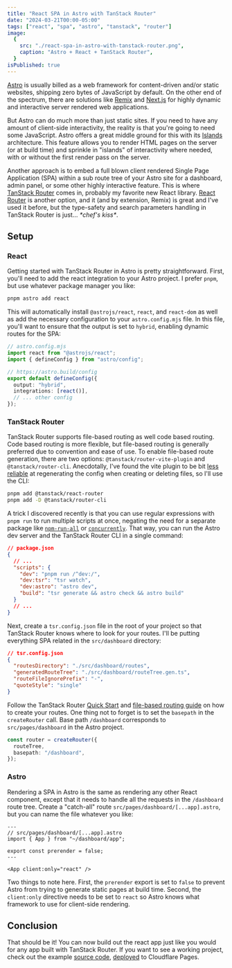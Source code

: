 ```yaml
---
title: "React SPA in Astro with TanStack Router"
date: "2024-03-21T00:00-05:00"
tags: ["react", "spa", "astro", "tanstack", "router"]
image:
  {
    src: "./react-spa-in-astro-with-tanstack-router.png",
    caption: "Astro + React + TanStack Router",
  }
isPublished: true
---
```


[Astro](https://astro.build/) is usually billed as a web framework for content-driven and/or static websites, shipping zero bytes of JavaScript by default. On the other end of the spectrum, there are solutions like [Remix](https://remix.run/) and [Next.js](https://nextjs.org/) for highly dynamic and interactive server rendered web applications.

But Astro can do much more than just static sites. If you need to have any amount of client-side interactivity, the reality is that you're going to need some JavaScript. Astro offers a great middle ground for this with its [Islands](https://docs.astro.build/en/concepts/islands/) architecture. This feature allows you to render HTML pages on the server (or at build time) and sprinkle in "islands" of interactivity where needed, with or without the first render pass on the server.

Another approach is to embed a full blown client rendered Single Page Application (SPA) within a sub route tree of your Astro site for a dashboard, admin panel, or some other highly interactive feature. This is where [TanStack Router](https://tanstack.com/router/latest) comes in, probably my favorite new React library. [React Router](https://reactrouter.com/en/main) is another option, and it (and by extension, Remix) is great and I've used it before, but the type-safety and search parameters handling in TanStack Router is just... _\*chef's kiss\*_.

## Setup

### React

Getting started with TanStack Router in Astro is pretty straightforward. First, you'll need to add the react integration to your Astro project. I prefer `pnpm`, but use whatever package manager you like:

```zsh
pnpm astro add react
```

This will automatically install `@astrojs/react`, `react`, and `react-dom` as well as add the necessary configuration to your `astro.config.mjs` file. In this file, you'll want to ensure that the output is set to `hybrid`, enabling dynamic routes for the SPA:

```typescript
// astro.config.mjs
import react from "@astrojs/react";
import { defineConfig } from "astro/config";

// https://astro.build/config
export default defineConfig({
  output: "hybrid",
  integrations: [react()],
  // ... other config
});
```

### TanStack Router

TanStack Router supports file-based routing as well code based routing. Code based routing is more flexible, but file-based routing is generally preferred due to convention and ease of use. To enable file-based route generation, there are two options: `@tanstack/router-vite-plugin` and `@tanstack/router-cli`. Anecdotally, I've found the vite plugin to be bit [less reliable](https://github.com/TanStack/router/issues/1312) at regenerating the config when creating or deleting files, so I'll use the CLI:

```zsh
pnpm add @tanstack/react-router
pnpm add -D @tanstack/router-cli
```

A trick I discovered recently is that you can use regular expressions with `pnpm run` to run multiple scripts at once, negating the need for a separate package like [`npm-run-all`](https://www.npmjs.com/package/npm-run-all2) or [`concurrently`](https://www.npmjs.com/package/concurrently). That way, you can run the Astro dev server and the TanStack Router CLI in a single command:

```json
// package.json
{
  // ...
  "scripts": {
    "dev": "pnpm run /^dev:/",
    "dev:tsr": "tsr watch",
    "dev:astro": "astro dev",
    "build": "tsr generate && astro check && astro build"
  }
  // ...
}
```

Next, create a `tsr.config.json` file in the root of your project so that TanStack Router knows where to look for your routes. I'll be putting everything SPA related in the `src/dashboard` directory:

```json
// tsr.config.json
{
  "routesDirectory": "./src/dashboard/routes",
  "generatedRouteTree": "./src/dashboard/routeTree.gen.ts",
  "routeFileIgnorePrefix": "-",
  "quoteStyle": "single"
}
```

Follow the TanStack Router [Quick Start](https://tanstack.com/router/latest/docs/framework/react/quick-start) and [file-based routing guide](https://tanstack.com/router/latest/docs/framework/react/guide/file-based-routing) on how to create your routes. One thing not to forget is to set the `basepath` in the `createRouter` call. Base path `/dashboard` corresponds to `src/pages/dashboard` in the Astro project.

```typescript
const router = createRouter({
  routeTree,
  basepath: "/dashboard",
});
```

### Astro

Rendering a SPA in Astro is the same as rendering any other React component, except that it needs to handle all the requests in the `/dashboard` route tree. Create a "catch-all" route `src/pages/dashboard/[...app].astro`, but you can name the file whatever you like:

```astro
---
// src/pages/dashboard/[...app].astro
import { App } from "~/dashboard/app";

export const prerender = false;
---

<App client:only="react" />
```

Two things to note here. First, the `prerender` export is set to `false` to prevent Astro from trying to generate static pages at build time. Second, the `client:only` directive needs to be set to `react` so Astro knows what framework to use for client-side rendering.

## Conclusion

That should be it! You can now build out the react app just like you would for any app built with TanStack Router. If you want to see a working project, check out the example [source code](https://github.com/declanlscott/astro-island-spa), [deployed](https://astro-island-spa.pages.dev/) to Cloudflare Pages.
